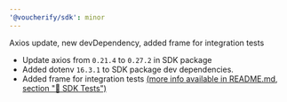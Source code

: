 ```yaml
---
'@voucherify/sdk': minor
---
```


Axios update, new devDependency, added frame for integration tests
- Update axios from `0.21.4` to `0.27.2` in SDK package
- Added dotenv `16.3.1` to SDK package dev dependencies.
- Added frame for integration tests [(more info available in README.md, section "🧪 SDK Tests")](..%2F..%2FREADME.md)
